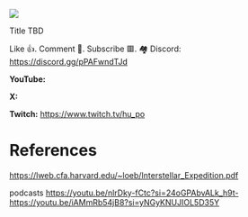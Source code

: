 ![](thumbnails/.png)

Title TBD

Like 👍. Comment 💬. Subscribe 🟥.
🏘 Discord: https://discord.gg/pPAFwndTJd

**YouTube:**

**X:**

**Twitch:** https://www.twitch.tv/hu_po


# References

https://lweb.cfa.harvard.edu/~loeb/Interstellar_Expedition.pdf

podcasts
https://youtu.be/nlrDky-fCtc?si=24oGPAbvALk_h9t-
https://youtu.be/iAMmRb54jB8?si=yNGyKNUJIOL5D35Y

